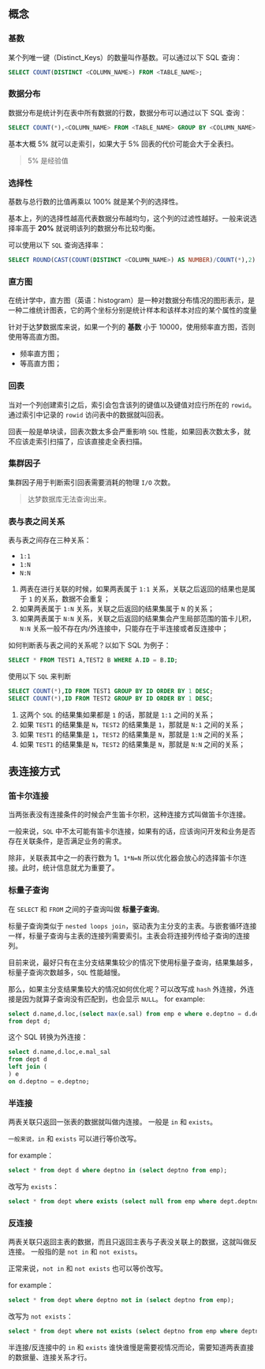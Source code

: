 ## 概念

### 基数

某个列唯一键（Distinct_Keys）的数量叫作基数。可以通过以下 SQL 查询：

```sql
SELECT COUNT(DISTINCT <COLUMN_NAME>) FROM <TABLE_NAME>;
```

### 数据分布

数据分布是统计列在表中所有数据的行数，数据分布可以通过以下 SQL 查询：

```sql
SELECT COUNT(*),<COLUMN_NAME> FROM <TABLE_NAME> GROUP BY <COLUMN_NAME> ORDER BY 1 DESC;
```

基本大概 5% 就可以走索引，如果大于 5% 回表的代价可能会大于全表扫。
> 5% 是经验值

### 选择性

基数与总行数的比值再乘以 100% 就是某个列的选择性。

基本上，列的选择性越高代表数据分布越均匀，这个列的过滤性越好。一般来说选择率高于 **20%** 就说明该列的数据分布比较均衡。

可以使用以下 `SQL` 查询选择率：

```sql
SELECT ROUND(CAST(COUNT(DISTINCT <COLUMN_NAME>) AS NUMBER)/COUNT(*),2) FROM <TABLE_NAME>;
```

### 直方图

在统计学中，直方图（英语：histogram）是一种对数据分布情况的图形表示，是一种二维统计图表，它的两个坐标分别是统计样本和该样本对应的某个属性的度量

针对于达梦数据库来说，如果一个列的 **基数** 小于 10000，使用频率直方图，否则使用等高直方图。
* 频率直方图；
* 等高直方图；

### 回表

当对一个列创建索引之后，索引会包含该列的键值以及键值对应行所在的 `rowid`。通过索引中记录的 `rowid` 访问表中的数据就叫回表。

回表一般是单块读，回表次数太多会严重影响 `SQL` 性能，如果回表次数太多，就不应该走索引扫描了，应该直接走全表扫描。

### 集群因子

集群因子用于判断索引回表需要消耗的物理 `I/O` 次数。

> 达梦数据库无法查询出来。

### 表与表之间关系

表与表之间存在三种关系：
* `1:1`
* `1:N`
* `N:N`

1. 两表在进行关联的时候，如果两表属于 `1:1` 关系，关联之后返回的结果也是属于 `1` 的关系，数据不会重复；
2. 如果两表属于 `1∶N` 关系，关联之后返回的结果集属于 `N` 的关系；
3. 如果两表属于 `N∶N` 关系，关联之后返回的结果集会产生局部范围的笛卡儿积，`N∶N` 关系一般不存在内/外连接中，只能存在于半连接或者反连接中；

如何判断表与表之间的关系呢？以如下 SQL 为例子：

```sql
SELECT * FROM TEST1 A,TEST2 B WHERE A.ID = B.ID;
```

使用以下 `SQL` 来判断

```sql
SELECT COUNT(*),ID FROM TEST1 GROUP BY ID ORDER BY 1 DESC;
SELECT COUNT(*),ID FROM TEST2 GROUP BY ID ORDER BY 1 DESC;
```

1. 这两个 `SQL` 的结果集如果都是 `1` 的话，那就是 `1:1` 之间的关系；
2. 如果 `TEST1` 的结果集是 `N`，`TEST2` 的结果集是 `1`，那就是 `N:1` 之间的关系；
3. 如果 `TEST1` 的结果集是 `1`，`TEST2` 的结果集是 `N`，那就是 `1:N` 之间的关系；
4. 如果 `TEST1` 的结果集是 `N`，`TEST2` 的结果集是 `N`，那就是 `N:N` 之间的关系；

## 表连接方式

### 笛卡尔连接

当两张表没有连接条件的时候会产生笛卡尔积，这种连接方式叫做笛卡尔连接。

一般来说，`SQL` 中不太可能有笛卡尔连接，如果有的话，应该询问开发和业务是否存在关联条件，是否满足业务的需求。

除非，关联表其中之一的表行数为 1。`1*N=N` 所以优化器会放心的选择笛卡尔连接。此时，统计信息就尤为重要了。

### 标量子查询

在 `SELECT` 和 `FROM` 之间的子查询叫做 **标量子查询**。

标量子查询类似于 `nested loops join`，驱动表为主分支的主表。与嵌套循环连接一样，标量子查询与主表的连接列需要索引。主表会将连接列传给子查询的连接列。

目前来说，最好只有在主分支结果集较少的情况下使用标量子查询，结果集越多，标量子查询次数越多，`SQL` 性能越慢。

那么，如果主分支结果集较大的情况如何优化呢？可以改写成 `hash` 外连接，外连接是因为就算子查询没有匹配到，也会显示 `NULL`。
for example:

```sql
select d.name,d.loc,(select max(e.sal) from emp e where e.deptno = d.deptno) as max_sal
from dept d;
```

这个 SQL 转换为外连接：

```sql
select d.name,d.loc,e.mal_sal
from dept d
left join (
) e
on d.deptno = e.deptno;
```

### 半连接

两表关联只返回一张表的数据就叫做内连接。 一般是 `in` 和 `exists`。

`一般来说，in` 和 `exists` 可以进行等价改写。

for example：

```sql
select * from dept d where deptno in (select deptno from emp);
```

改写为 `exists`：

```sql
select * from dept where exists (select null from emp where dept.deptno=emp.deptno);
```

### 反连接
两表关联只返回主表的数据，而且只返回主表与子表没关联上的数据，这就叫做反连接。 一般指的是 `not in` 和 `not exists`。

正常来说，`not in` 和 `not exists` 也可以等价改写。

for example：

```sql
select * from dept where deptno not in (select deptno from emp);
```

改写为 `not exists`：

```sql
select * from dept where not exists (select deptno from emp where deptno is not null);
```

半连接/反连接中的 `in` 和 `exists` 谁快谁慢是需要视情况而论，需要知道两表直接的数据量、连接关系才行。
